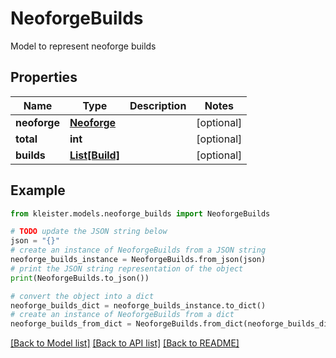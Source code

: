 # NeoforgeBuilds

Model to represent neoforge builds

## Properties

Name | Type | Description | Notes
------------ | ------------- | ------------- | -------------
**neoforge** | [**Neoforge**](Neoforge.md) |  | [optional] 
**total** | **int** |  | [optional] 
**builds** | [**List[Build]**](Build.md) |  | [optional] 

## Example

```python
from kleister.models.neoforge_builds import NeoforgeBuilds

# TODO update the JSON string below
json = "{}"
# create an instance of NeoforgeBuilds from a JSON string
neoforge_builds_instance = NeoforgeBuilds.from_json(json)
# print the JSON string representation of the object
print(NeoforgeBuilds.to_json())

# convert the object into a dict
neoforge_builds_dict = neoforge_builds_instance.to_dict()
# create an instance of NeoforgeBuilds from a dict
neoforge_builds_from_dict = NeoforgeBuilds.from_dict(neoforge_builds_dict)
```
[[Back to Model list]](../README.md#documentation-for-models) [[Back to API list]](../README.md#documentation-for-api-endpoints) [[Back to README]](../README.md)


